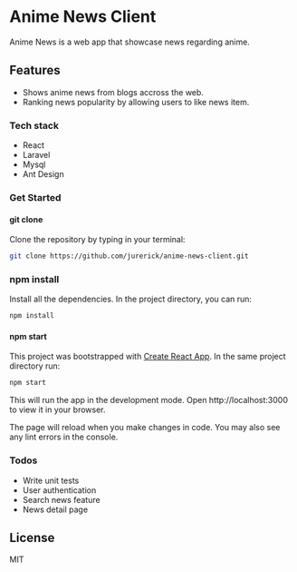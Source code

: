 # Anime News Client

Anime News is a web app that showcase news regarding anime.

## Features
  - Shows anime news from blogs accross the web. 
  - Ranking news popularity by allowing users to like news item.

### Tech stack
- React
- Laravel 
- Mysql
- Ant Design

### Get Started

#### git clone
Clone the repository by typing in your terminal: 
```sh
git clone https://github.com/jurerick/anime-news-client.git
```

### npm install
Install all the dependencies. In the project directory, you can run:
```sh
npm install
```

#### npm start
This project was bootstrapped with [Create React App](https://create-react-app.dev/). In the same project directory run:
```sh
npm start
```
This will run the app in the development mode. 
Open http://localhost:3000 to view it in your browser.

The page will reload when you make changes in code.
You may also see any lint errors in the console.


### Todos

 - Write unit tests
 - User authentication
 - Search news feature
 - News detail page

License
----

MIT

